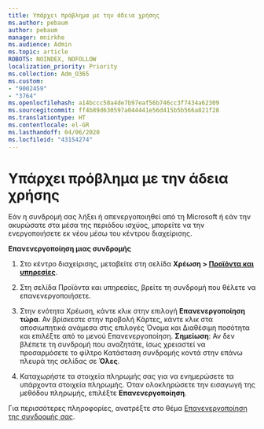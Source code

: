 ```yaml
---
title: Υπάρχει πρόβλημα με την άδεια χρήσης
ms.author: pebaum
author: pebaum
manager: mnirkhe
ms.audience: Admin
ms.topic: article
ROBOTS: NOINDEX, NOFOLLOW
localization_priority: Priority
ms.collection: Adm_O365
ms.custom:
- "9002459"
- "3764"
ms.openlocfilehash: a14bccc58a4de7b97eaf56b746cc3f7434a62309
ms.sourcegitcommit: ff4b89d630597a044441e56d415b5b566a821f28
ms.translationtype: HT
ms.contentlocale: el-GR
ms.lasthandoff: 04/06/2020
ms.locfileid: "43154274"
---
```

# <a name="license-not-working"></a>Υπάρχει πρόβλημα με την άδεια χρήσης

Εάν η συνδρομή σας λήξει ή απενεργοποιηθεί από τη Microsoft ή εάν την ακυρώσατε στα μέσα της περιόδου ισχύος, μπορείτε να την ενεργοποιήσετε εκ νέου μέσω του κέντρου διαχείρισης.

**Επανενεργοποίηση μιας συνδρομής**

1. Στο κέντρο διαχείρισης, μεταβείτε στη σελίδα **Χρέωση > [Προϊόντα και υπηρεσίες](https://go.microsoft.com/fwlink/p/?linkid=842054)**.

2. Στη σελίδα Προϊόντα και υπηρεσίες, βρείτε τη συνδρομή που θέλετε να επανενεργοποιήσετε.

3. Στην ενότητα Χρέωση, κάντε κλικ στην επιλογή **Επανενεργοποίηση τώρα**.  Αν βρίσκεστε στην προβολή Κάρτες, κάντε κλικ στα αποσιωπητικά ανάμεσα στις επιλογές Όνομα και Διαθέσιμη ποσότητα και επιλέξτε από το μενού Επανενεργοποίηση. **Σημείωση**: Αν δεν βλέπετε τη συνδρομή που αναζητάτε, ίσως χρειαστεί να προσαρμόσετε το φίλτρο Κατάσταση συνδρομής κοντά στην επάνω πλευρά της σελίδας σε **Όλες**.

4. Καταχωρήστε τα στοιχεία πληρωμής σας για να ενημερώσετε τα υπάρχοντα στοιχεία πληρωμής. Όταν ολοκληρώσετε την εισαγωγή της μεθόδου πληρωμής, επιλέξτε **Επανενεργοποίηση**.

Για περισσότερες πληροφορίες, ανατρέξτε στο θέμα [Επανενεργοποίηση της συνδρομής σας](https://docs.microsoft.com/office365/admin/subscriptions-and-billing/reactivate-your-subscription). 
